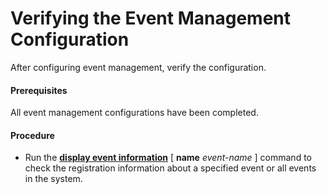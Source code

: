 Verifying the Event Management Configuration
============================================

After configuring event management, verify the configuration.

#### Prerequisites

All event management configurations have been completed.
#### Procedure

* Run the [**display event information**](cmdqueryname=display+event+information) [ **name** *event-name* ] command to check the registration information about a specified event or all events in the system.